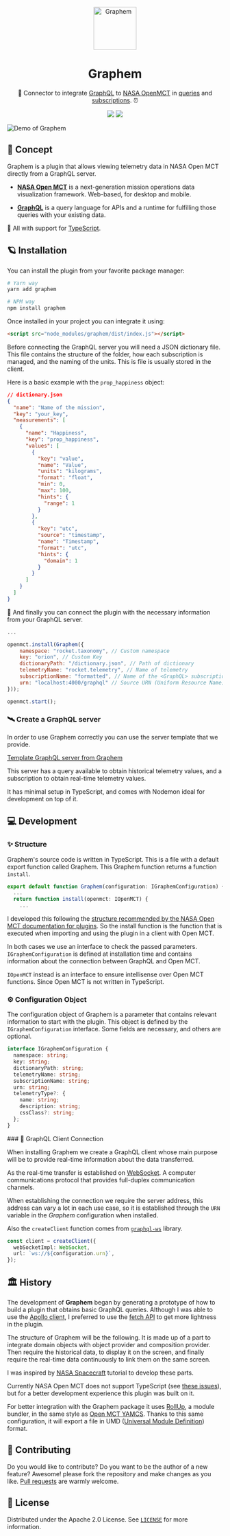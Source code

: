 <p align="center">
  <img
    src=".github/logo.png"
    align="center"
    width="100"
    alt="Graphem"
    title="Graphem"
  />
  <h1 align="center">Graphem</h1>
</p>

<p align="center">
  🚀 Connector to integrate <a href="https://graphql.org/" target="_blank">GraphQL</a> to <a href="https://nasa.github.io/openmct/" target="_blank">NASA OpenMCT</a> in <a href="https://graphql.org/learn/queries/" target="_blank">queries</a> and <a href="https://www.apollographql.com/docs/react/data/subscriptions/" target="_blank">subscriptions</a>. ⏰
</p>

<p align="center">
  <a href="https://github.com/enisdenjo/graphql-ws"><img src="https://img.shields.io/static/v1?label=GraphQL&message=v16.6.6&color=E10098&logo=graphql&style=flat-square" /></a>
  <a href="https://github.com/enisdenjo/graphql-ws"><img src="https://img.shields.io/static/v1?label=NASA%20Open%20MCT&message=v2.1.2&color=E03C31&logo=nasa&style=flat-square" /></a>
</p>

![Demo of Graphem](./.github/demo.jpg)

## 🚀 Concept

Graphem is a plugin that allows viewing telemetry data in NASA Open MCT directly from a GraphQL server.

- [**NASA Open MCT**](https://github.com/nasa/openmct) is a next-generation mission operations data visualization framework. Web-based, for desktop and mobile.

- [**GraphQL**](https://github.com/graphql/graphql-js) is a query language for APIs and a runtime for fulfilling those queries with your existing data.

🛃 All with support for [TypeScript](https://github.com/microsoft/TypeScript).

## 🪐 Installation

You can install the plugin from your favorite package manager:

```bash
# Yarn way
yarn add graphem

# NPM way
npm install graphem
```

Once installed in your project you can integrate it using:

```html
<script src="node_modules/graphem/dist/index.js"></script>
```

Before connecting the GraphQL server you will need a JSON dictionary file. This file contains the structure of the folder, how each subscription is managed, and the naming of the units. This is file is usually stored in the client.

Here is a basic example with the `prop_happiness` object:

```json
// dictionary.json
{
  "name": "Name of the mission",
  "key": "your_key",
  "measurements": [
    {
      "name": "Happiness",
      "key": "prop_happiness",
      "values": [
        {
          "key": "value",
          "name": "Value",
          "units": "kilograms",
          "format": "float",
          "min": 0,
          "max": 100,
          "hints": {
            "range": 1
          }
        },
        {
          "key": "utc",
          "source": "timestamp",
          "name": "Timestamp",
          "format": "utc",
          "hints": {
            "domain": 1
          }
        }
      ]
    }
  ]
}
```

🔌 And finally you can connect the plugin with the necessary information from your GraphQL server.

```js
...

openmct.install(Graphem({
    namespace: "rocket.taxonomy", // Custom namespace
    key: "orion", // Custom Key
    dictionaryPath: "/dictionary.json", // Path of dictionary
    telemetryName: "rocket.telemetry", // Name of telemetry
    subscriptionName: "formatted", // Name of the <GraphQL> subscription for historical telemetry
    urn: "localhost:4000/graphql" // Source URN (Uniform Resource Name)
}));

openmct.start();
```

### 🛰 Create a GraphQL server

In order to use Graphem correctly you can use the server template that we provide.

[Template GraphQL server from Graphem](https://github.com/360macky/basic-graphql-server-open-mct/)

This server has a query available to obtain historical telemetry values, and a subscription to obtain real-time telemetry values.

It has minimal setup in TypeScript, and comes with Nodemon ideal for development on top of it.

## 💻 Development

### ✨ Structure

Graphem's source code is written in TypeScript. This is a file with a default export function called Graphem. This Graphem function returns a function `install`.

```ts
export default function Graphem(configuration: IGraphemConfiguration) {
  ...
  return function install(openmct: IOpenMCT) {
    ...
```

I developed this following the [structure recommended by the NASA Open MCT documentation for plugins](https://nasa.github.io/openmct/plugins-documentation/). So the install function is the function that is executed when importing and using the plugin in a client with Open MCT.

In both cases we use an interface to check the passed parameters. `IGraphemConfiguration` is defined at installation time and contains information about the connection between GraphQL and Open MCT.

`IOpenMCT` instead is an interface to ensure intellisense over Open MCT functions. Since Open MCT is not written in TypeScript.

### ⚙️ Configuration Object

The configuration object of Graphem is a parameter that contains relevant information to start with the plugin. This object is defined by the `IGraphemConfiguration` interface. Some fields are necessary, and others are optional.

```ts
interface IGraphemConfiguration {
  namespace: string;
  key: string;
  dictionaryPath: string;
  telemetryName: string;
  subscriptionName: string;
  urn: string;
  telemetryType?: {
    name: string;
    description: string;
    cssClass?: string;
  };
}
```

### 👛 GraphQL Client Connection

When installing Graphem we create a GraphQL client whose main purpose will be to provide real-time information about the data transferred.

As the real-time transfer is established on [WebSocket](https://developer.mozilla.org/en-US/docs/Web/API/WebSockets_API). A computer communications protocol that provides full-duplex communication channels.

When establishing the connection we require the server address, this address can vary a lot in each use case, so it is established through the `URN` variable in the _Graphem_ configuration when installed.

Also the `createClient` function comes from [`graphql-ws`](https://www.npmjs.com/package/graphql-ws) library.

```ts
const client = createClient({
  webSocketImpl: WebSocket,
  url: `ws://${configuration.urn}`,
});
```

## 🏛️ History

The development of **Graphem** began by generating a prototype of how to build a plugin that obtains basic GraphQL queries. Although I was able to use the [Apollo client](https://www.apollographql.com/docs/react/), I preferred to use the [fetch API](https://developer.mozilla.org/en-US/docs/Web/API/Fetch_API) to get more lightness in the plugin.

The structure of Graphem will be the following. It is made up of a part to integrate domain objects with object provider and composition provider. Then require the historical data, to display it on the screen, and finally require the real-time data continuously to link them on the same screen.

I was inspired by [NASA Spacecraft](https://github.com/nasa/openmct-tutorial) tutorial to develop these parts.

Currently NASA Open MCT does not support TypeScript (see [these issues](https://github.com/nasa/openmct/issues?q=is%3Aissue+is%3Aopen+typescript)), but for a better development experience this plugin was built on it.

For better integration with the Graphem package it uses [RollUp](https://rollupjs.org/guide/en/), a module bundler, in the same style as [Open MCT YAMCS](https://github.com/evenstensberg/yamcs-openmct-plugin). Thanks to this same configuration, it will export a file in UMD ([Universal Module Definition](https://github.com/umdjs/umd)) format.

## 🤲 Contributing

Do you would like to contribute? Do you want to be the author of a new feature? Awesome! please fork the repository and make changes as you like. [Pull requests](https://github.com/360macky/project-name/pulls) are warmly welcome.

## 📃 License

Distributed under the Apache 2.0 License.
See [`LICENSE`](./LICENSE) for more information.
